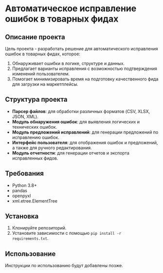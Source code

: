 # Автоматическое исправление ошибок в товарных фидах

## Описание проекта
Цель проекта - разработать решение для автоматического исправления ошибок в товарных фидах, которое:
1. Обнаруживает ошибки в логике, структуре и данных.
2. Предлагает варианты исправления с возможностью подтверждения изменений пользователем.
3. Помогает минимизировать время на подготовку качественного фида для загрузки на маркетплейсы.

## Структура проекта
- **Парсер файлов**: для обработки различных форматов (CSV, XLSX, JSON, XML).
- **Модуль обнаружения ошибок**: для выявления логических и технических ошибок.
- **Модуль предложений исправлений**: для генерации предложений по исправлению ошибок.
- **Интерфейс пользователя**: для отображения ошибок и предложений, а также для ручного редактирования.
- **Модуль отчетности**: для генерации отчетов и экспорта исправленных фидов.

## Требования
- Python 3.8+
- pandas
- openpyxl
- xml.etree.ElementTree

## Установка
1. Клонируйте репозиторий.
2. Установите зависимости с помощью `pip install -r requirements.txt`.

## Использование
Инструкции по использованию будут добавлены позже.
